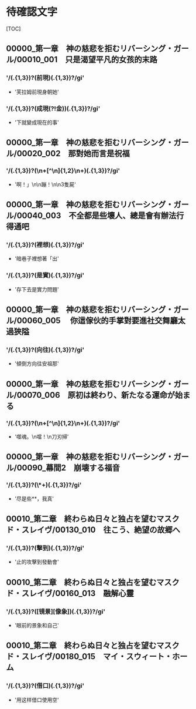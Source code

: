 # 待確認文字

[TOC]

## 00000_第一章　神の慈悲を拒むリバーシング・ガール/00010_001　只是渴望平凡的女孩的末路

### '/(.{1,3})?(前現)(.{1,3})?/gi'

- '芙拉姆前現身朝她'

### '/(.{1,3})?(成現(?!金))(.{1,3})?/gi'

- '下就變成現在的事'


## 00000_第一章　神の慈悲を拒むリバーシング・ガール/00020_002　那對她而言是祝福

### '/(.{1,3})?(\n+[^\n]{1,2}\n+)(.{1,3})?/gi'

- '啊！」\n\n蹦！\n\n3隻屍'


## 00000_第一章　神の慈悲を拒むリバーシング・ガール/00040_003　不全都是些壞人、總是會有辦法行得通吧

### '/(.{1,3})?(裡想)(.{1,3})?/gi'

- '暗巷子裡想著「出'

### '/(.{1,3})?(是實)(.{1,3})?/gi'

- '存下去是實力問題'


## 00000_第一章　神の慈悲を拒むリバーシング・ガール/00060_005　 你這傢伙的手掌對要進社交舞廳太過狹隘

### '/(.{1,3})?(向往)(.{1,3})?/gi'

- '傾倒方向往安祖那'


## 00000_第一章　神の慈悲を拒むリバーシング・ガール/00070_006　原初は終わり、新たなる運命が始まる

### '/(.{1,3})?(\n+[^\n]{1,2}\n+)(.{1,3})?/gi'

- '噬魂。\n噹！\n刀刃掃'


## 00000_第一章　神の慈悲を拒むリバーシング・ガール/00090_幕間2　崩壊する福音

### '/(.{1,3})?(\\*+)(.{1,3})?/gi'

- '尽是些**，我真'


## 00010_第二章　終わらぬ日々と独占を望むマスクド・スレイヴ/00130_010　往こう、絶望の故郷へ

### '/(.{1,3})?(擊到)(.{1,3})?/gi'

- '止的攻擊到發動會'


## 00010_第二章　終わらぬ日々と独占を望むマスクド・スレイヴ/00160_013　融解心靈

### '/(.{1,3})?([镜景][像象])(.{1,3})?/gi'

- '眼前的景象和自己'


## 00010_第二章　終わらぬ日々と独占を望むマスクド・スレイヴ/00180_015　マイ・スウィート・ホーム

### '/(.{1,3})?(借口)(.{1,3})?/gi'

- '用这样借口使用空'
